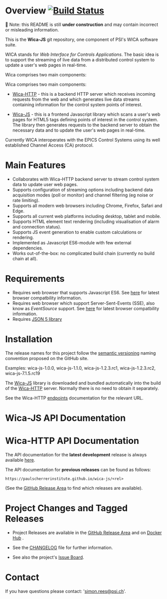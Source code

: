 # Overview [![Build Status](https://travis-ci.org/paulscherrerinstitute/wica-js.svg?branch=master)](https://travis-ci.org/paulscherrerinstitute/wica-js) 

:construction:
Note: this README is still **under construction** and may contain incorrect or misleading information. 

This is the **Wica-JS** git repository, one component of PSI's WICA software suite. 
 
WICA stands for *Web Interface for Controls Applications*. The basic idea is to support the streaming of live data 
from a distributed control system to update a user's web pages in real-time.
 
Wica comprises two main components:

Wica comprises two main components:

* [Wica-HTTP](https://github.com/paulscherrerinstitute/wica-http) - this is a backend HTTP server which 
  receives incoming requests from the web and which generates live data streams containing information 
  for the control system points of interest.

* [Wica-JS](https://github.com/paulscherrerinstitute/wica-js) - this is a frontend Javascript library 
  which scans a user's web pages for HTML5 tags defining points of interest in the control system. The 
  library then generates requests to the backend server to obtain the necessary data and to update the 
  user's web pages in real-time.

Currently WICA interoperates with the EPICS Control Systems using its well established Channel Access (CA) protocol. 

# Main Features

* Collaborates with Wica-HTTP backend server to stream control system data to update user web pages.
* Supports configuration of streaming options including backend data acquisition modes (poll or monitor) and channel 
filtering (eg noise or rate limiting).
* Supports all modern web browsers including Chrome, Firefox, Safari and Edge.
* Supports all current web platforms including desktop, tablet and mobile.
* Supports HTML element text rendering (including visualisation of alarm and connection status).
* Supports JS event generation to enable custom calculations or rendering.
* Implemented as Javascript ES6-module with few external dependencies.
* Works out-of-the-box: no complicated build chain (currently no build chain at all).

# Requirements

   * Requires web browser that supports Javascript ES6. See [here](https://caniuse.com/#search=ECMAScript%202015%20(ES6))
     for latest browser compatbility information.
   * Requires web browser which support Server-Sent-Events (SSE), also know as *EventSource* support. See 
     [here](https://caniuse.com/#search=ECMAScript%202015%20(ES6)) for latest browser compatbility information.
   * Requires [JSON 5 library](https://json5.org) 
   
   
# Installation

The release names for this project follow the  [semantic versioning](https://semver.org/) naming convention
proposed on the GitHub site.
      
Examples: wica-js-1.0.0, wica-js-1.1.0, wica-js-1.2.3.rc1, wica-js-1.2.3.rc2, wica-js-7.1.5.rc19

The [Wica-JS](https://github.com/paulscherrerinstitute/wica-js) library is downloaded and bundled automatically 
into the build of the [Wica-HTTP](https://github.com/paulscherrerinstitute/wica-http) server. Normally there is 
no need to obtain it separately.

See the Wica-HTTP [endpoints](https://github.com/paulscherrerinstitute/wica-http/blob/master/README.md#server-endpoints) 
documentation for the relevant URL.

# Wica-JS API Documentation

# Wica-HTTP API Documentation

The API documentation for the **latest development** release is always available [here](https://paulscherrerinstitute.github.io/wica-js/latest).

The API documentation for **previous releases** can be found as follows:
```
https://paulscherrerinstitute.github.io/wica-js/<rel>
```
(See the [GitHub Release Area](https://github.com/paulscherrerinstitute/wica-js/releases) to find which releases are
available).

# Project Changes and Tagged Releases

* Project Releases are available in the [GitHub Release Area](https://github.com/paulscherrerinstitute/wica-js/releases) 
and on [Docker Hub](https://cloud.docker.com/u/paulscherrerinstitute/repository/docker/paulscherrerinstitute/wica-js) .

* See the [CHANGELOG](CHANGELOG.md) file for further information.
* See also the project's [Issue Board](https://github.com/paulscherrerinstitute/wica-js/issues).


# Contact

If you have questions please contact: 'simon.rees@psi.ch'.

